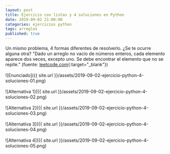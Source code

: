 ```yaml
---
layout: post
title: Ejercicio con listas y 4 soluciones en Python
date: 2019-09-02 21:00:00
categories: ejercicios python
tags: arreglos
published: true
---
```


Un mismo problema, 4 formas diferentes de resolverlo. ¿Se te ocurre alguna otra? "Dado un arreglo no vacío de números enteros, cada elemento aparece dos veces, excepto uno. Se debe encontrar el elemento que no se repite." (fuente: [leetcode.com](https://leetcode.com/){:target="_blank"})
<br />
<br />![Enunciado]({{ site.url }}/assets/2019-09-02-ejercicio-python-4-soluciones-01.png)
<br />
<br />![Alternativa 1]({{ site.url }}/assets/2019-09-02-ejercicio-python-4-soluciones-02.png)
<br />
<br />![Alternativa 2]({{ site.url }}/assets/2019-09-02-ejercicio-python-4-soluciones-03.png)
<br />
<br />![Alternativa 3]({{ site.url }}/assets/2019-09-02-ejercicio-python-4-soluciones-04.png)
<br />
<br />![Alternativa 4]({{ site.url }}/assets/2019-09-02-ejercicio-python-4-soluciones-05.png)


